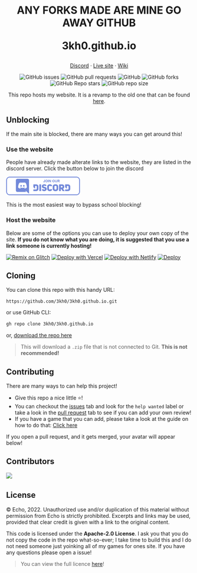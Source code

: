 <h1 align="center">
ANY FORKS MADE ARE MINE GO AWAY GITHUB




3kh0.github.io
</h1>

<p align="center">
<a target="_blank" href="https://discord.gg/wv6huJAwEv">Discord</a> · 
<a target="_blank" href="https://3kh0.github.io">Live site</a> · 
<a target="_blank" href="https://github.com/3kh0/3kh0.github.io/wiki">Wiki</a>
</p>

<div align='center'>

![GitHub issues](https://img.shields.io/github/issues/3kh0/3kh0.github.io?logo=github&style=flat-square) 
![GitHub pull requests](https://img.shields.io/github/issues-pr/3kh0/3kh0.github.io?label=Pull%20requests&logo=github&style=flat-square) 
![GitHub](https://img.shields.io/github/license/3kh0/3kh0.github.io?label=Licence&logo=github&style=flat-square) 
![GitHub forks](https://img.shields.io/github/forks/3kh0/3kh0.github.io?label=Forks&logo=github&style=flat-square) 
![GitHub Repo stars](https://img.shields.io/github/stars/3kh0/3kh0.github.io?color=yellow&label=Stars&logo=github&style=flat-square) 
![GitHub repo size](https://img.shields.io/github/repo-size/3kh0/3kh0.github.io?label=Repo%20size&logo=github&style=flat-square) 

This repo hosts my website. It is a revamp to the old one that can be found [here](https://github.com/3kh0/website-v1).

</div>

## Unblocking

If the main site is blocked, there are many ways you can get around this!

### Use the website

People have already made alterate links to the website, they are listed in the discord server. Click the button below to join the discord

<a target="_blank" href="https://discord.gg/wv6huJAwEv">
<img width="200px" alt="Join our Discord" src="https://raw.githubusercontent.com/3kh0/3kh0.github.io/master/img/Join_Discord-logo.png">
</a>

This is the most easiest way to bypass school blocking!

### Host the website

Below are some of the options you can use to deploy your own copy of the site. **If you do not know what you are doing, it is suggested that you use a link someone is currently hosting!**

[![Remix on Glitch](https://raw.githubusercontent.com/BinBashBanana/deploy-buttons/master/buttons/remade/glitch.svg)](https://glitch.com/edit/#!/import/github/3kh0/3kh0.github.io)
[![Deploy with Vercel](https://vercel.com/button)](https://vercel.com/new/clone?repository-url=https%3A%2F%2Fgithub.com%2F3kh0%2F3kh0.github.io) 
[![Deploy with Netlify](https://www.netlify.com/img/deploy/button.svg)](https://app.netlify.com/start/deploy?repository=https://github.com/3kh0/3kh0.github.io)
[![Deploy](https://www.herokucdn.com/deploy/button.svg)](https://heroku.com/deploy?template=https://github.com/3kh0/3kh0.github.io)

## Cloning

You can clone this repo with this handy URL:
```
https://github.com/3kh0/3kh0.github.io.git
```
or use GitHub CLI:
```bash
gh repo clone 3kh0/3kh0.github.io
```
or, [download the repo here](https://github.com/3kh0/3kh0.github.io/archive/refs/heads/main.zip)
> This will download a `.zip` file that is not connected to Git. **This is not recommended!**

## Contributing

There are many ways to can help this project!

- Give this repo a nice little :star:!
- You can checkout the [issues](https://github.com/3kh0/3kh0.github.io/issues) tab and look for the `help wanted` label or take a look in the [pull request](https://github.com/3kh0/3kh0.github.io/pulls) tab to see if you can add your own review! 
- If you have a game that you can add, please take a look at the guide on how to do that: [Click here](https://github.com/3kh0/3kh0.github.io/wiki/Guide:-Adding-games)

If you open a pull request, and it gets merged, your avatar will appear below!

## Contributors

<img src="https://contrib.rocks/image?repo=3kh0/3kh0.github.io" />

## License

© Echo, 2022. Unauthorized use and/or duplication of this material without permission from Echo is strictly prohibited. Excerpts and links may be used, provided that clear credit is given with a link to the original content.

This code is licensed under the **Apache-2.0 License**. I ask you that you do not copy the code in the repo what-so-ever; I take time to build this and I do not need someone just yoinking all of my games for ones site. If you have any questions please open a issue!

> You can view the full licence [here](https://github.com/3kh0/3kh0.github.io/blob/main/LICENSE.md)!
